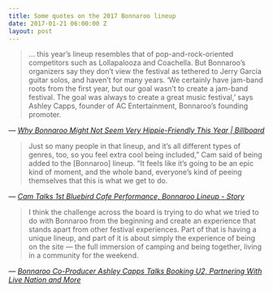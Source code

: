 ```yaml
---
title: Some quotes on the 2017 Bonnaroo lineup
date: 2017-01-21 06:00:00 Z
layout: post
---
```


> … this year’s lineup resembles that of pop-and-rock-oriented competitors such as Lollapalooza and Coachella. But Bonnaroo’s organizers say they don’t view the festival as tethered to Jerry Garcia guitar solos, and haven’t for many years. ‘We certainly have jam-band roots from the first year, but our goal wasn’t to create a jam-band festival. The goal was always to create a great music festival,’ says Ashley Capps, founder of AC Entertainment, Bonnaroo’s founding promoter.

_— [Why Bonnaroo Might Not Seem Very Hippie-Friendly This Year | Billboard](https://www.billboard.com/articles/business/7654377/bonnaroo-hippie-jam-band-u2-weeknd-live-nation)_

> Just so many people in that lineup, and it’s all different types of genres, too, so you feel extra cool being included,” Cam said of being added to the \[Bonnaroo\] lineup. “It feels like it’s going to be an epic kind of moment, and the whole band, everyone’s kind of peeing themselves that this is what we get to do.

_— [Cam Talks 1st Bluebird Cafe Performance, Bonnaroo Lineup - Story](http://t.umblr.com/redirect?z=http%3A%2F%2Fwww.newschannel5.com%2Fnews%2Flocal-news%2Fcam-talks-1st-bluebird-cafe-performance-bonnaroo-lineup&t=NjQxNmM4YjAwYWQyZDEyMTZjNWI5Y2I2YjA0MGNhNDhlZDI2YTExYSxnbVZTRXdIVA%3D%3D&b=t%3AoOzx7kUp_EGazS3mdvWzVQ&p=http%3A%2F%2Frooality.tumblr.com%2Fpost%2F155953707046%2Fjust-so-many-people-in-that-lineup-and-its-all&m=1)_

> I think the challenge across the board is trying to do what we tried to do with Bonnaroo from the beginning and create an experience that stands apart from other festival experiences. Part of that is having a unique lineup, and part of it is about simply the experience of being on the site — the full immersion of camping and being together, living in a community for the weekend.

_— [Bonnaroo Co-Producer Ashley Capps Talks Booking U2, Partnering With Live Nation and More](http://t.umblr.com/redirect?z=http%3A%2F%2Fwww.nashvillescene.com%2Fmusic%2Fnashville-cream%2Farticle%2F20848927%2Fbonnaroo-coproducer-ashley-capps-talks-booking-u2-partnering-with-live-nation-and-more&t=M2Q4YmE2ZGE1YjVhNzdlM2FkMzYxNTRmMDAyZmI0MTNmZGQ1NTM4Myw4N2NMVGRlMA%3D%3D&b=t%3AoOzx7kUp_EGazS3mdvWzVQ&p=http%3A%2F%2Frooality.tumblr.com%2Fpost%2F155915610836%2Fi-think-the-challenge-across-the-board-is-trying&m=1)_

